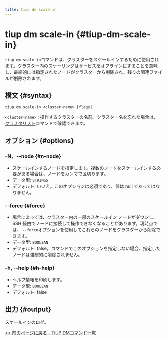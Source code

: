 ```yaml
---
title: tiup dm scale-in
---
```


# tiup dm scale-in {#tiup-dm-scale-in}

`tiup dm scale-in`コマンドは、クラスターをスケールインするために使用されます。クラスター内のスケーリングはサービスをオフラインにすることを意味し、最終的には指定されたノードがクラスターから削除され、残りの関連ファイルが削除されます。

## 構文 {#syntax}

```shell
tiup dm scale-in <cluster-name> [flags]
```

`<cluster-name>` : 操作するクラスターの名前。クラスター名を忘れた場合は、 [<a href="/tiup/tiup-component-dm-list.md">クラスタリスト</a>](/tiup/tiup-component-dm-list.md)コマンドで確認できます。

## オプション {#options}

### -N、--node {#n-node}

-   スケールインするノードを指定します。複数のノードをスケールインする必要がある場合は、ノードをカンマで区切ります。
-   データ型: `STRINGS`
-   デフォルト: いいえ。このオプションは必須であり、値は null であってはなりません。

### &#x20;--force {#force}

-   場合によっては、クラスター内の一部のスケールイン ノードがダウンし、SSH 経由でノードに接続して操作できなくなることがあります。現時点では、 `--force`オプションを使用してこれらのノードをクラスターから削除できます。
-   データ型: `BOOLEAN`
-   デフォルト: false。コマンドでこのオプションを指定しない場合、指定したノードは強制的に削除されません。

### -h, --help {#h-help}

-   ヘルプ情報を印刷します。
-   データ型: `BOOLEAN`
-   デフォルト: false

## 出力 {#output}

スケールインのログ。

[<a href="/tiup/tiup-component-dm.md#command-list">&lt;&lt; 前のページに戻る - TiUP DMコマンド一覧</a>](/tiup/tiup-component-dm.md#command-list)
